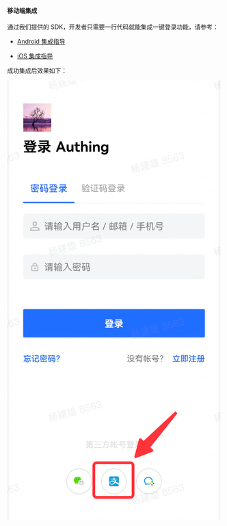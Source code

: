 <IntegrationDetailCard title="开始开发接入">

#### 移动端集成

通过我们提供的 SDK，开发者只需要一行代码就能集成一键登录功能，请参考：

- [Android 集成指导](https://github.com/Authing/guard-android/blob/master/doc/social/alipay.md)

- [iOS 集成指导](https://github.com/Authing/guard-ios/blob/main/doc/social/alipay.md)

成功集成后效果如下：

<img src='./images/alipayMobile.png'/>



</IntegrationDetailCard>
